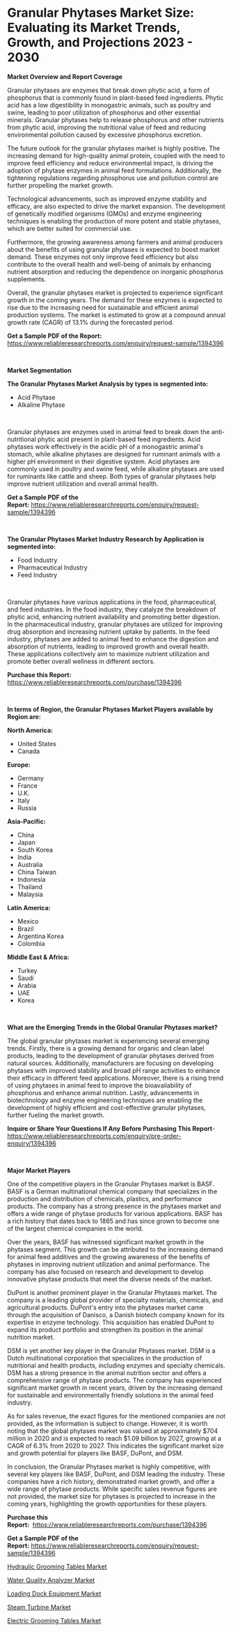 <p><h1>Granular Phytases Market Size: Evaluating its Market Trends, Growth, and Projections 2023 - 2030</h1></p><p><strong>Market Overview and Report Coverage</strong></p>
<p><p>Granular phytases are enzymes that break down phytic acid, a form of phosphorus that is commonly found in plant-based feed ingredients. Phytic acid has a low digestibility in monogastric animals, such as poultry and swine, leading to poor utilization of phosphorus and other essential minerals. Granular phytases help to release phosphorus and other nutrients from phytic acid, improving the nutritional value of feed and reducing environmental pollution caused by excessive phosphorus excretion.</p><p>The future outlook for the granular phytases market is highly positive. The increasing demand for high-quality animal protein, coupled with the need to improve feed efficiency and reduce environmental impact, is driving the adoption of phytase enzymes in animal feed formulations. Additionally, the tightening regulations regarding phosphorus use and pollution control are further propelling the market growth.</p><p>Technological advancements, such as improved enzyme stability and efficacy, are also expected to drive the market expansion. The development of genetically modified organisms (GMOs) and enzyme engineering techniques is enabling the production of more potent and stable phytases, which are better suited for commercial use.</p><p>Furthermore, the growing awareness among farmers and animal producers about the benefits of using granular phytases is expected to boost market demand. These enzymes not only improve feed efficiency but also contribute to the overall health and well-being of animals by enhancing nutrient absorption and reducing the dependence on inorganic phosphorus supplements.</p><p>Overall, the granular phytases market is projected to experience significant growth in the coming years. The demand for these enzymes is expected to rise due to the increasing need for sustainable and efficient animal production systems. The market is estimated to grow at a compound annual growth rate (CAGR) of 13.1% during the forecasted period.</p></p>
<p><strong>Get a Sample PDF of the Report:</strong> <a href="https://www.reliableresearchreports.com/enquiry/request-sample/1394396">https://www.reliableresearchreports.com/enquiry/request-sample/1394396</a></p>
<p>&nbsp;</p>
<p><strong>Market Segmentation</strong></p>
<p><strong>The Granular Phytases Market Analysis by types is segmented into:</strong></p>
<p><ul><li>Acid Phytase</li><li>Alkaline Phytase</li></ul></p>
<p>&nbsp;</p>
<p><p>Granular phytases are enzymes used in animal feed to break down the anti-nutritional phytic acid present in plant-based feed ingredients. Acid phytases work effectively in the acidic pH of a monogastric animal's stomach, while alkaline phytases are designed for ruminant animals with a higher pH environment in their digestive system. Acid phytases are commonly used in poultry and swine feed, while alkaline phytases are used for ruminants like cattle and sheep. Both types of granular phytases help improve nutrient utilization and overall animal health.</p></p>
<p><strong>Get a Sample PDF of the Report:</strong>&nbsp;<a href="https://www.reliableresearchreports.com/enquiry/request-sample/1394396">https://www.reliableresearchreports.com/enquiry/request-sample/1394396</a></p>
<p>&nbsp;</p>
<p><strong>The Granular Phytases Market Industry Research by Application is segmented into:</strong></p>
<p><ul><li>Food Industry</li><li>Pharmaceutical Industry</li><li>Feed Industry</li></ul></p>
<p>&nbsp;</p>
<p><p>Granular phytases have various applications in the food, pharmaceutical, and feed industries. In the food industry, they catalyze the breakdown of phytic acid, enhancing nutrient availability and promoting better digestion. In the pharmaceutical industry, granular phytases are utilized for improving drug absorption and increasing nutrient uptake by patients. In the feed industry, phytases are added to animal feed to enhance the digestion and absorption of nutrients, leading to improved growth and overall health. These applications collectively aim to maximize nutrient utilization and promote better overall wellness in different sectors.</p></p>
<p><strong>Purchase this Report:</strong>&nbsp; <a href="https://www.reliableresearchreports.com/purchase/1394396">https://www.reliableresearchreports.com/purchase/1394396</a></p>
<p>&nbsp;</p>
<p><strong>In terms of Region, the Granular Phytases Market Players available by Region are:</strong></p>
<p>
    <p> <strong> North America: </strong>
        <ul>
            <li>United States</li>
            <li>Canada</li>
        </ul>
        </p> 
    <p> <strong> Europe: </strong>
        <ul>
            <li>Germany</li>
            <li>France</li>
            <li>U.K.</li>
            <li>Italy</li>
            <li>Russia</li>
        </ul>
        </p> 
    <p> <strong> Asia-Pacific: </strong>
        <ul>
            <li>China</li>
            <li>Japan</li>
            <li>South Korea</li>
            <li>India</li>
            <li>Australia</li>
            <li>China Taiwan</li>
            <li>Indonesia</li>
            <li>Thailand</li>
            <li>Malaysia</li>
        </ul>
        </p> 
    <p> <strong> Latin America: </strong>
        <ul>
            <li>Mexico</li>
            <li>Brazil</li>
            <li>Argentina Korea</li>
            <li>Colombia</li>
        </ul>
        </p> 
    <p> <strong> Middle East & Africa: </strong>
        <ul>
            <li>Turkey</li>
            <li>Saudi</li>
            <li>Arabia</li>
            <li>UAE</li>
            <li>Korea</li>
        </ul>
    </p>
    </p>
<p>&nbsp;</p>
<p><strong>What are the Emerging Trends in the Global Granular Phytases market?</strong></p>
<p><p>The global granular phytases market is experiencing several emerging trends. Firstly, there is a growing demand for organic and clean label products, leading to the development of granular phytases derived from natural sources. Additionally, manufacturers are focusing on developing phytases with improved stability and broad pH range activities to enhance their efficacy in different feed applications. Moreover, there is a rising trend of using phytases in animal feed to improve the bioavailability of phosphorus and enhance animal nutrition. Lastly, advancements in biotechnology and enzyme engineering techniques are enabling the development of highly efficient and cost-effective granular phytases, further fueling the market growth.</p></p>
<p><strong>Inquire or Share Your Questions If Any Before Purchasing This Report</strong>- <a href="https://www.reliableresearchreports.com/enquiry/pre-order-enquiry/1394396">https://www.reliableresearchreports.com/enquiry/pre-order-enquiry/1394396</a></p>
<p>&nbsp;</p>
<p><strong>Major Market Players</strong></p>
<p><p>One of the competitive players in the Granular Phytases market is BASF. BASF is a German multinational chemical company that specializes in the production and distribution of chemicals, plastics, and performance products. The company has a strong presence in the phytases market and offers a wide range of phytase products for various applications. BASF has a rich history that dates back to 1865 and has since grown to become one of the largest chemical companies in the world.</p><p>Over the years, BASF has witnessed significant market growth in the phytases segment. This growth can be attributed to the increasing demand for animal feed additives and the growing awareness of the benefits of phytases in improving nutrient utilization and animal performance. The company has also focused on research and development to develop innovative phytase products that meet the diverse needs of the market.</p><p>DuPont is another prominent player in the Granular Phytases market. The company is a leading global provider of specialty materials, chemicals, and agricultural products. DuPont's entry into the phytases market came through the acquisition of Danisco, a Danish biotech company known for its expertise in enzyme technology. This acquisition has enabled DuPont to expand its product portfolio and strengthen its position in the animal nutrition market.</p><p>DSM is yet another key player in the Granular Phytases market. DSM is a Dutch multinational corporation that specializes in the production of nutritional and health products, including enzymes and specialty chemicals. DSM has a strong presence in the animal nutrition sector and offers a comprehensive range of phytase products. The company has experienced significant market growth in recent years, driven by the increasing demand for sustainable and environmentally friendly solutions in the animal feed industry.</p><p>As for sales revenue, the exact figures for the mentioned companies are not provided, as the information is subject to change. However, it is worth noting that the global phytases market was valued at approximately $704 million in 2020 and is expected to reach $1.09 billion by 2027, growing at a CAGR of 6.3% from 2020 to 2027. This indicates the significant market size and growth potential for players like BASF, DuPont, and DSM.</p><p>In conclusion, the Granular Phytases market is highly competitive, with several key players like BASF, DuPont, and DSM leading the industry. These companies have a rich history, demonstrated market growth, and offer a wide range of phytase products. While specific sales revenue figures are not provided, the market size for phytases is projected to increase in the coming years, highlighting the growth opportunities for these players.</p></p>
<p><strong>Purchase this Report:</strong>&nbsp;&nbsp;<a href="https://www.reliableresearchreports.com/purchase/1394396">https://www.reliableresearchreports.com/purchase/1394396</a></p>
<p></p>
<p><strong>Get a Sample PDF of the Report:</strong>&nbsp;<a href="https://www.reliableresearchreports.com/enquiry/request-sample/1394396">https://www.reliableresearchreports.com/enquiry/request-sample/1394396</a></p>
<p><p><a href="https://medium.com/@yuvrajsinghrp23/hydraulic-grooming-tables-market-size-cagr-trends-2024-2030-66e14c163da5">Hydraulic Grooming Tables Market</a></p><p><a href="https://www.linkedin.com/pulse/water-quality-analyzer-market-research-report-provides-4i4mf/">Water Quality Analyzer Market</a></p><p><a href="https://www.linkedin.com/pulse/loading-dock-equipment-market-challenges-opportunities-growth-layce/">Loading Dock Equipment Market</a></p><p><a href="https://www.linkedin.com/pulse/steam-turbine-market-size-growth-forecast-from-2023--plomf/">Steam Turbine Market</a></p><p><a href="https://medium.com/@sachintenrp23/electric-grooming-tables-market-size-cagr-trends-2024-2030-b031b2a496b0">Electric Grooming Tables Market</a></p></p>